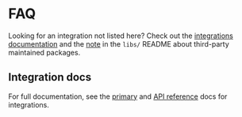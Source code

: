 # FAQ

Looking for an integration not listed here? Check out the [integrations documentation](https://docs.langchain.com/oss/python/integrations/providers) and the [note](../README.md) in the `libs/` README about third-party maintained packages.

## Integration docs

For full documentation, see the [primary](https://docs.langchain.com/oss/python/integrations/providers/overview) and [API reference](https://reference.langchain.com/python/integrations/) docs for integrations.
